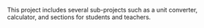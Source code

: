 This project includes several sub-projects such as a unit converter, calculator, and sections for students and
teachers.

